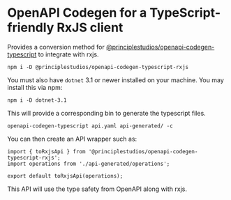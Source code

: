 # OpenAPI Codegen for a TypeScript-friendly RxJS client

Provides a conversion method for
[@principlestudios/openapi-codegen-typescript][1] to integrate with rxjs.

    npm i -D @principlestudios/openapi-codegen-typescript-rxjs

You must also have `dotnet` 3.1 or newer installed on your machine. You may
install this via npm:

    npm i -D dotnet-3.1

This will provide a corresponding bin to generate the typescript files.

    openapi-codegen-typescript api.yaml api-generated/ -c

You can then create an API wrapper such as:

    import { toRxjsApi } from '@principlestudios/openapi-codegen-typescript-rxjs';
    import operations from './api-generated/operations';

    export default toRxjsApi(operations);

This API will use the type safety from OpenAPI along with rxjs.

[1]: https://www.npmjs.com/package/@principlestudios/openapi-codegen-typescript